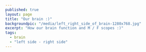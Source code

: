 ```yaml
---
published: true
layout: page
title: "Our brain :)"
backgroundpic: "/media/left_right_side_of_brain-1280x768.jpg"
excerpt: "How our brain function and M / F scopes :)"
tags: 
  - brain
  - "left side - right side"
---
```



